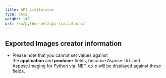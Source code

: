```yaml
---
title: API Limitations
type: docs
weight: 140
url: /ru/python-net/api-limitations/
---
```


## **Exported Images creator information**
- Please note that you cannot set values against the **application** and **producer** fields, because Aspose Ltd. and Aspose.Imaging for Python via .NET x.x.x will be displayed against these fields.
